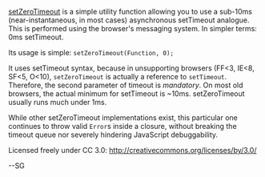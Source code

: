 [setZeroTimeout](http://shahyar.github.com/setZeroTimeout-js/) is a simple utility function allowing you to use a sub-10ms (near-instantaneous, in most cases) asynchronous setTimeout analogue. This is performed using the browser's messaging system. In simpler terms: 0ms setTimeout.

Its usage is simple: `setZeroTimeout(Function, 0);`

It uses setTimeout syntax, because in unsupporting browsers (FF<3, IE<8, SF<5, O<10), `setZeroTimeout` is actually a reference to `setTimeout`. Therefore, the second parameter of timeout is _mandatory_. On most old browsers, the actual minimum for setTimeout is ~10ms. setZeroTimeout usually runs much under 1ms.

While other setZeroTimeout implementations exist, this particular one continues to throw valid `Error`s inside a closure, without breaking the timeout queue nor severely hindering JavaScript debuggability.

Licensed freely under CC 3.0: http://creativecommons.org/licenses/by/3.0/

--SG
